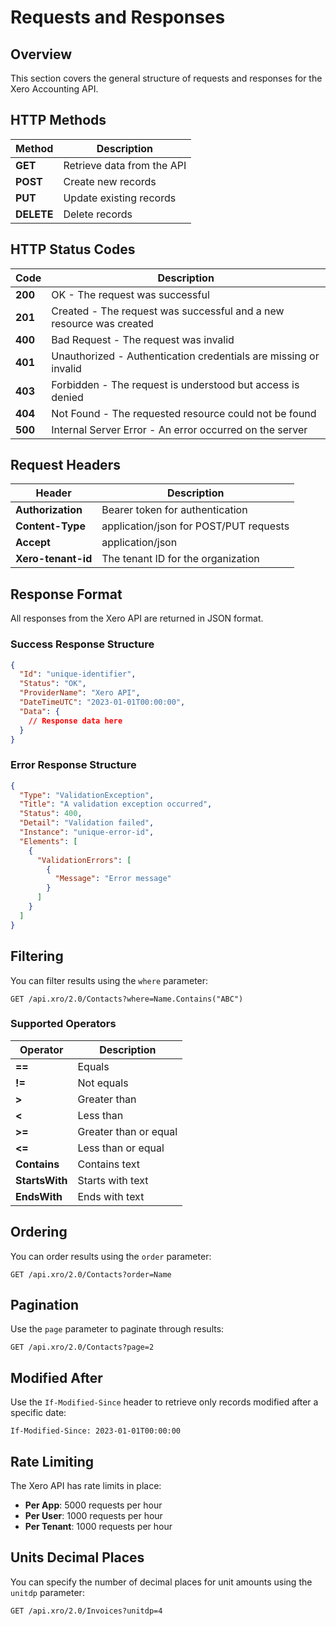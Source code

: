# Requests and Responses

## Overview

This section covers the general structure of requests and responses for the Xero Accounting API.

## HTTP Methods

| Method | Description |
|--------|-------------|
| **GET** | Retrieve data from the API |
| **POST** | Create new records |
| **PUT** | Update existing records |
| **DELETE** | Delete records |

## HTTP Status Codes

| Code | Description |
|------|-------------|
| **200** | OK - The request was successful |
| **201** | Created - The request was successful and a new resource was created |
| **400** | Bad Request - The request was invalid |
| **401** | Unauthorized - Authentication credentials are missing or invalid |
| **403** | Forbidden - The request is understood but access is denied |
| **404** | Not Found - The requested resource could not be found |
| **500** | Internal Server Error - An error occurred on the server |

## Request Headers

| Header | Description |
|--------|-------------|
| **Authorization** | Bearer token for authentication |
| **Content-Type** | application/json for POST/PUT requests |
| **Accept** | application/json |
| **Xero-tenant-id** | The tenant ID for the organization |

## Response Format

All responses from the Xero API are returned in JSON format.

### Success Response Structure

```json
{
  "Id": "unique-identifier",
  "Status": "OK",
  "ProviderName": "Xero API",
  "DateTimeUTC": "2023-01-01T00:00:00",
  "Data": {
    // Response data here
  }
}
```

### Error Response Structure

```json
{
  "Type": "ValidationException",
  "Title": "A validation exception occurred",
  "Status": 400,
  "Detail": "Validation failed",
  "Instance": "unique-error-id",
  "Elements": [
    {
      "ValidationErrors": [
        {
          "Message": "Error message"
        }
      ]
    }
  ]
}
```

## Filtering

You can filter results using the `where` parameter:

```
GET /api.xro/2.0/Contacts?where=Name.Contains("ABC")
```

### Supported Operators

| Operator | Description |
|----------|-------------|
| **==** | Equals |
| **!=** | Not equals |
| **>** | Greater than |
| **<** | Less than |
| **>=** | Greater than or equal |
| **<=** | Less than or equal |
| **Contains** | Contains text |
| **StartsWith** | Starts with text |
| **EndsWith** | Ends with text |

## Ordering

You can order results using the `order` parameter:

```
GET /api.xro/2.0/Contacts?order=Name
```

## Pagination

Use the `page` parameter to paginate through results:

```
GET /api.xro/2.0/Contacts?page=2
```

## Modified After

Use the `If-Modified-Since` header to retrieve only records modified after a specific date:

```
If-Modified-Since: 2023-01-01T00:00:00
```

## Rate Limiting

The Xero API has rate limits in place:

- **Per App**: 5000 requests per hour
- **Per User**: 1000 requests per hour
- **Per Tenant**: 1000 requests per hour

## Units Decimal Places

You can specify the number of decimal places for unit amounts using the `unitdp` parameter:

```
GET /api.xro/2.0/Invoices?unitdp=4
```